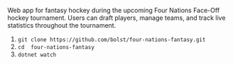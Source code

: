 Web app for fantasy hockey during the upcoming Four Nations Face-Off hockey tournament. Users can draft players, manage teams, and track live statistics throughout the tournament.

1. `git clone https://github.com/bolst/four-nations-fantasy.git `
2. `cd  four-nations-fantasy`
3. `dotnet watch`




